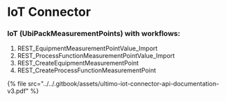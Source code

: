 # IoT Connector

### **IoT \(UbiPackMeasurementPoints\) with workflows:**

1. REST\_EquipmentMeasurementPointValue\_Import
2. REST\_ProcessFunctionMeasurementPointValue\_Import
3. REST\_CreateEquipmentMeasurementPoint
4. REST\_CreateProcessFunctionMeasurementPoint

{% file src="../../.gitbook/assets/ultimo-iot-connector-api-documentation-v3.pdf" %}

